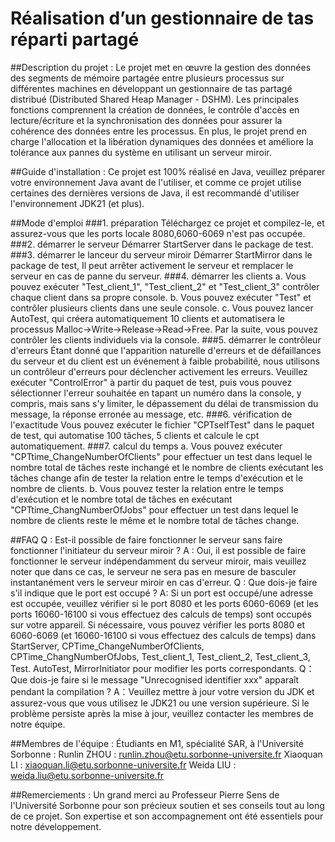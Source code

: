 # Réalisation d’un gestionnaire de tas réparti partagé

##Description du projet :
Le projet met en œuvre la gestion des données des segments de mémoire partagée entre plusieurs processus sur différentes machines en développant un gestionnaire de tas partagé distribué (Distributed Shared Heap Manager - DSHM). Les principales fonctions comprennent la création de données, le contrôle d'accès en lecture/écriture et la synchronisation des données pour assurer la cohérence des données entre les processus. En plus, le projet prend en charge l'allocation et la libération dynamiques des données et améliore la tolérance aux pannes du système en utilisant un serveur miroir.

##Guide d'installation :
Ce projet est 100% réalisé en Java, veuillez préparer votre environnement Java avant de l'utiliser, et comme ce projet utilise certaines des dernières versions de Java, il est recommandé d'utiliser l'environnement JDK21 (et plus).

##Mode d'emploi
###1. préparation
Téléchargez ce projet et compilez-le, et assurez-vous que les ports locale 8080,6060-6069 n'est pas occupée.
###2. démarrer le serveur
Démarrer StartServer dans le package de test.
###3. démarrer le lanceur du serveur miroir
Démarrer StartMirror dans le package de test, Il peut arrêter activement le serveur et remplacer le serveur en cas de panne du serveur.
###4. démarrer les clients
a. Vous pouvez exécuter "Test_client_1", "Test_client_2" et "Test_client_3" contrôler chaque client dans sa propre console.
b. Vous pouvez exécuter "Test" et contrôler plusieurs clients dans une seule console.
c. Vous pouvez lancer AutoTest, qui créera automatiquement 10 clients et automatisera le processus Malloc->Write->Release->Read->Free. Par la suite, vous pouvez contrôler les clients individuels via la console.
###5. démarrer le contrôleur d'erreurs
Étant donné que l'apparition naturelle d'erreurs et de défaillances du serveur et du client est un événement à faible probabilité, nous utilisons un contrôleur d'erreurs pour déclencher activement les erreurs. Veuillez exécuter "ControlError" à partir du paquet de test, puis vous pouvez sélectionner l'erreur souhaitée en tapant un numéro dans la console, y compris, mais sans s'y limiter, le dépassement du délai de transmission du message, la réponse erronée au message, etc.
###6. vérification de l'exactitude
Vous pouvez exécuter le fichier "CPTselfTest" dans le paquet de test, qui automatise 100 tâches, 5 clients et calcule le cpt automatiquement.
###7. calcul du temps
a. Vous pouvez exécuter "CPTtime_ChangeNumberOfClients" pour effectuer un test dans lequel le nombre total de tâches reste inchangé et le nombre de clients exécutant les tâches change afin de tester la relation entre le temps d'exécution et le nombre de clients.
b. Vous pouvez tester la relation entre le temps d'exécution et le nombre total de tâches en exécutant "CPTtime_ChangNumberOfJobs" pour effectuer un test dans lequel le nombre de clients reste le même et le nombre total de tâches change.

##FAQ
Q : Est-il possible de faire fonctionner le serveur sans faire fonctionner l'initiateur du serveur miroir ?
A : Oui, il est possible de faire fonctionner le serveur indépendamment du serveur miroir, mais veuillez noter que dans ce cas, le serveur ne sera pas en mesure de basculer instantanément vers le serveur miroir en cas d'erreur.
Q : Que dois-je faire s'il indique que le port est occupé ?
A: Si un port est occupé/une adresse est occupée, veuillez vérifier si le port 8080 et les ports 6060-6069 (et les ports 16060-16100 si vous effectuez des calculs de temps) sont occupés sur votre appareil. Si nécessaire, vous pouvez vérifier les ports 8080 et 6060-6069 (et 16060-16100 si vous effectuez des calculs de temps) dans StartServer, CPTime_ChangeNumberOfClients, CPTime_ChangNumberOfJobs, Test_client_1, Test_client_2, Test_client_3, Test. AutoTest, MirrorInitiator pour modifier les ports correspondants.
Q：Que dois-je faire si le message "Unrecognised identifier xxx" apparaît pendant la compilation ?
A：Veuillez mettre à jour votre version du JDK et assurez-vous que vous utilisez le JDK21 ou une version supérieure. Si le problème persiste après la mise à jour, veuillez contacter les membres de notre équipe.

##Membres de l'équipe :
Étudiants en M1, spécialité SAR, à l'Université Sorbonne :
Runlin ZHOU : runlin.zhou@etu.sorbonne-universite.fr
Xiaoquan LI : xiaoquan.li@etu.sorbonne-universite.fr
Weida LIU : weida.liu@etu.sorbonne-universite.fr


##Remerciements :
Un grand merci au Professeur Pierre Sens de l'Université Sorbonne pour son précieux soutien et ses conseils tout au long de ce projet. Son expertise et son accompagnement ont été essentiels pour notre développement.
